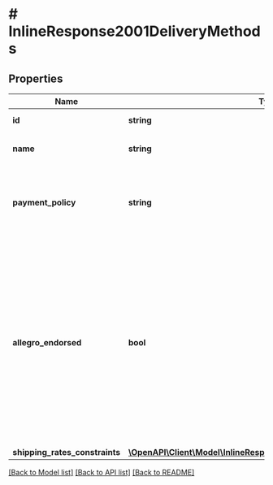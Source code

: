 # # InlineResponse2001DeliveryMethods

## Properties

Name | Type | Description | Notes
------------ | ------------- | ------------- | -------------
**id** | **string** | Delivery method ID. | [optional] 
**name** | **string** | Delivery method name. | [optional] 
**payment_policy** | **string** | Whether the payment is to be collected in advance or on delivery. | [optional] 
**allegro_endorsed** | **bool** | Indicates Allegro signed delivery method, which allows to easily distinguish similar delivery methods with various restrictions, e.g. Allegro Paczkomaty 24/7 InPost from Paczkomaty 24/7. | [optional] 
**shipping_rates_constraints** | [**\OpenAPI\Client\Model\InlineResponse2001ShippingRatesConstraints**](InlineResponse2001ShippingRatesConstraints.md) |  | [optional] 

[[Back to Model list]](../../README.md#documentation-for-models) [[Back to API list]](../../README.md#documentation-for-api-endpoints) [[Back to README]](../../README.md)


